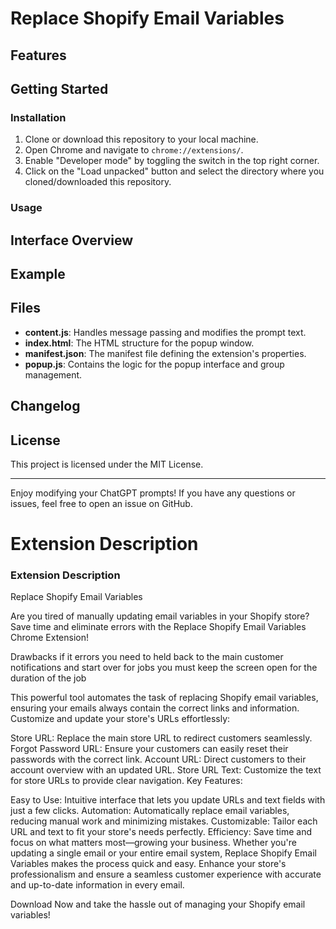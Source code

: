 # Replace Shopify Email Variables


## Features

## Getting Started

### Installation

1. Clone or download this repository to your local machine.
2. Open Chrome and navigate to `chrome://extensions/`.
3. Enable "Developer mode" by toggling the switch in the top right corner.
4. Click on the "Load unpacked" button and select the directory where you cloned/downloaded this repository.

### Usage

## Interface Overview


## Example


## Files

- **content.js**: Handles message passing and modifies the prompt text.
- **index.html**: The HTML structure for the popup window.
- **manifest.json**: The manifest file defining the extension's properties.
- **popup.js**: Contains the logic for the popup interface and group management.

## Changelog


## License

This project is licensed under the MIT License.


---

Enjoy modifying your ChatGPT prompts! If you have any questions or issues, feel free to open an issue on GitHub.

# Extension Description

### Extension Description
Replace Shopify Email Variables

Are you tired of manually updating email variables in your Shopify store? Save time and eliminate errors with the Replace Shopify Email Variables Chrome Extension!

Drawbacks
  if it errors you need to held back to the main customer notifications and start over
  for jobs you must keep the screen open for the duration of the job

This powerful tool automates the task of replacing Shopify email variables, ensuring your emails always contain the correct links and information. Customize and update your store's URLs effortlessly:

Store URL: Replace the main store URL to redirect customers seamlessly.
Forgot Password URL: Ensure your customers can easily reset their passwords with the correct link.
Account URL: Direct customers to their account overview with an updated URL.
Store URL Text: Customize the text for store URLs to provide clear navigation.
Key Features:

Easy to Use: Intuitive interface that lets you update URLs and text fields with just a few clicks.
Automation: Automatically replace email variables, reducing manual work and minimizing mistakes.
Customizable: Tailor each URL and text to fit your store's needs perfectly.
Efficiency: Save time and focus on what matters most—growing your business.
Whether you're updating a single email or your entire email system, Replace Shopify Email Variables makes the process quick and easy. Enhance your store's professionalism and ensure a seamless customer experience with accurate and up-to-date information in every email.

Download Now and take the hassle out of managing your Shopify email variables!


